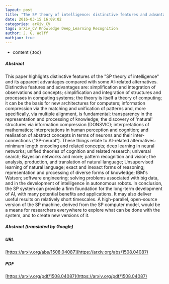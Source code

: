 ```yaml
---
layout: post
title: "The SP theory of intelligence: distinctive features and advantages"
date: 2016-03-15 16:09:02
categories: arXiv_CV
tags: arXiv_CV Knowledge Deep_Learning Recognition
author: J. G. Wolff
mathjax: true
---
```


* content
{:toc}

##### Abstract
This paper highlights distinctive features of the "SP theory of intelligence" and its apparent advantages compared with some AI-related alternatives. Distinctive features and advantages are: simplification and integration of observations and concepts; simplification and integration of structures and processes in computing systems; the theory is itself a theory of computing; it can be the basis for new architectures for computers; information compression via the matching and unification of patterns and, more specifically, via multiple alignment, is fundamental; transparency in the representation and processing of knowledge; the discovery of 'natural' structures via information compression (DONSVIC); interpretations of mathematics; interpretations in human perception and cognition; and realisation of abstract concepts in terms of neurons and their inter-connections ("SP-neural"). These things relate to AI-related alternatives: minimum length encoding and related concepts; deep learning in neural networks; unified theories of cognition and related research; universal search; Bayesian networks and more; pattern recognition and vision; the analysis, production, and translation of natural language; Unsupervised learning of natural language; exact and inexact forms of reasoning; representation and processing of diverse forms of knowledge; IBM's Watson; software engineering; solving problems associated with big data, and in the development of intelligence in autonomous robots. In conclusion, the SP system can provide a firm foundation for the long-term development of AI, with many potential benefits and applications. It may also deliver useful results on relatively short timescales. A high-parallel, open-source version of the SP machine, derived from the SP computer model, would be a means for researchers everywhere to explore what can be done with the system, and to create new versions of it.

##### Abstract (translated by Google)


##### URL
[https://arxiv.org/abs/1508.04087](https://arxiv.org/abs/1508.04087)

##### PDF
[https://arxiv.org/pdf/1508.04087](https://arxiv.org/pdf/1508.04087)


